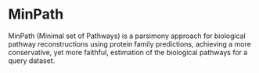 # MinPath
MinPath (Minimal set of Pathways) is a parsimony approach for biological pathway reconstructions using protein family predictions, achieving a more conservative, yet more faithful, estimation of the biological pathways for a query dataset.
